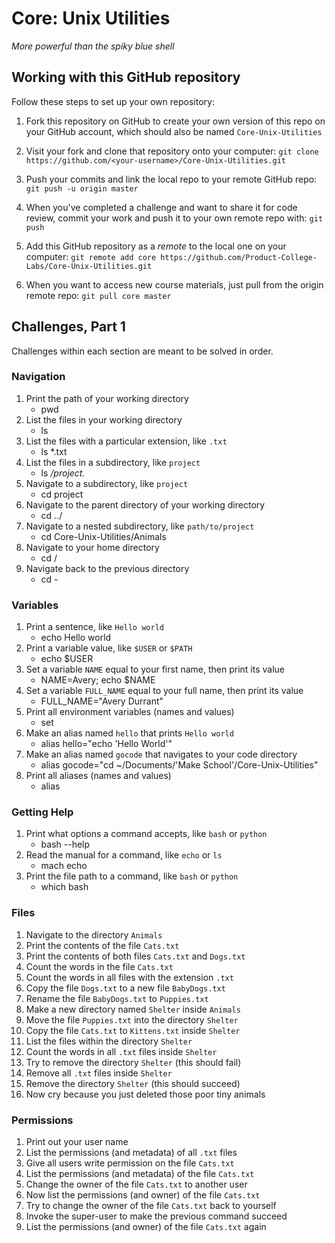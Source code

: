 # Core: Unix Utilities

_More powerful than the spiky blue shell_

## Working with this GitHub repository

Follow these steps to set up your own repository:

1. Fork this repository on GitHub to create your own version of this repo on your GitHub account, which should also be named `Core-Unix-Utilities`

1. Visit your fork and clone that repository onto your computer:
`git clone https://github.com/<your-username>/Core-Unix-Utilities.git`

1. Push your commits and link the local repo to your remote GitHub repo:
`git push -u origin master`

1. When you've completed a challenge and want to share it for code review, commit your work and push it to your own remote repo with:
`git push`

1. Add this GitHub repository as a _remote_ to the local one on your computer:
`git remote add core https://github.com/Product-College-Labs/Core-Unix-Utilities.git`

1. When you want to access new course materials, just pull from the origin remote repo:
`git pull core master`

## Challenges, Part 1

Challenges within each section are meant to be solved in order.

### Navigation

1.  Print the path of your working directory
    - pwd
1.  List the files in your working directory
    - ls
1.  List the files with a particular extension, like `.txt`
    - ls *.txt
1.  List the files in a subdirectory, like `project`
    - ls */project.*
1.  Navigate to a subdirectory, like `project`
    - cd project
1.  Navigate to the parent directory of your working directory
    - cd ../
1.  Navigate to a nested subdirectory, like `path/to/project`
    - cd Core-Unix-Utilities/Animals
1.  Navigate to your home directory
    - cd /
1.  Navigate back to the previous directory
    - cd -

### Variables

1.  Print a sentence, like `Hello world`
    - echo Hello world
1.  Print a variable value, like `$USER` or `$PATH`
    - echo $USER
1.  Set a variable `NAME` equal to your first name, then print its value
    - NAME=Avery; echo $NAME
1.  Set a variable `FULL_NAME` equal to your full name, then print its value
    - FULL_NAME="Avery Durrant"
1.  Print all environment variables (names and values)
    - set
1.  Make an alias named `hello` that prints `Hello world`
    - alias hello="echo 'Hello World'"
1.  Make an alias named `gocode` that navigates to your code directory
    - alias gocode="cd ~/Documents/'Make School'/Core-Unix-Utilities"
1.  Print all aliases (names and values)
    - alias

### Getting Help

1.  Print what options a command accepts, like `bash` or `python`
    - bash --help
1.  Read the manual for a command, like `echo` or `ls`
    - mach echo
1.  Print the file path to a command, like `bash` or `python`
    - which bash

### Files

1.  Navigate to the directory `Animals`
1.  Print the contents of the file `Cats.txt`
1.  Print the contents of both files `Cats.txt` and `Dogs.txt`
1.  Count the words in the file `Cats.txt`
1.  Count the words in all files with the extension `.txt`
1.  Copy the file `Dogs.txt` to a new file `BabyDogs.txt`
1.  Rename the file `BabyDogs.txt` to `Puppies.txt`
1.  Make a new directory named `Shelter` inside `Animals`
1.  Move the file `Puppies.txt` into the directory `Shelter`
1.  Copy the file `Cats.txt` to `Kittens.txt` inside `Shelter`
1.  List the files within the directory `Shelter`
1.  Count the words in all `.txt` files inside `Shelter`
1.  Try to remove the directory `Shelter` (this should fail)
1.  Remove all `.txt` files inside `Shelter`
1.  Remove the directory `Shelter` (this should succeed)
1.  Now cry because you just deleted those poor tiny animals

### Permissions

1.  Print out your user name
1.  List the permissions (and metadata) of all `.txt` files
1.  Give all users write permission on the file `Cats.txt`
1.  List the permissions (and metadata) of the file `Cats.txt`
1.  Change the owner of the file `Cats.txt` to another user
1.  Now list the permissions (and owner) of the file `Cats.txt`
1.  Try to change the owner of the file `Cats.txt` back to yourself
1.  Invoke the super-user to make the previous command succeed
1.  List the permissions (and owner) of the file `Cats.txt` again
